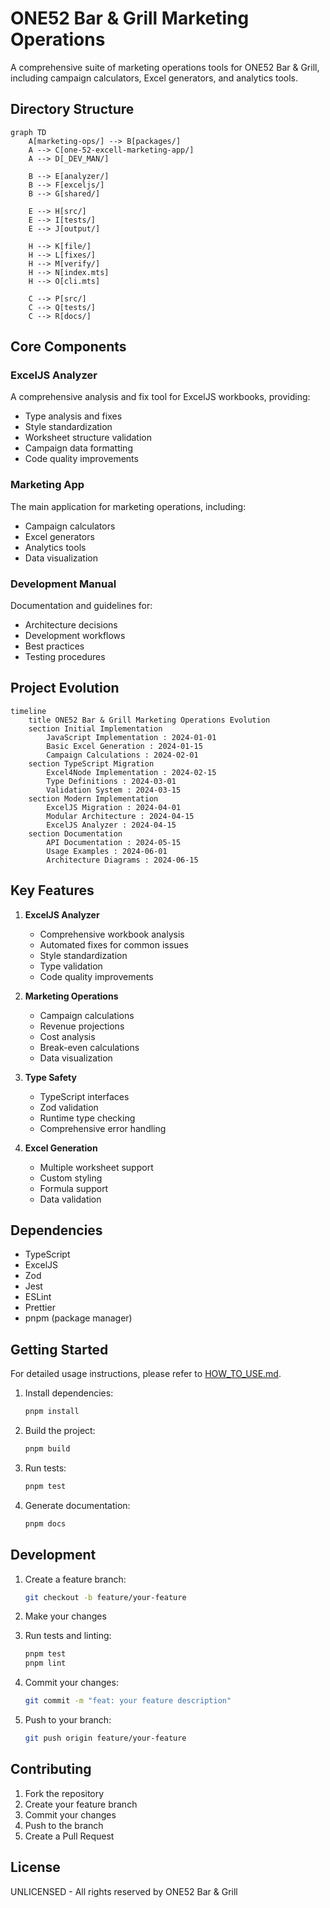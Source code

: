 # ONE52 Bar & Grill Marketing Operations

A comprehensive suite of marketing operations tools for ONE52 Bar & Grill, including campaign calculators, Excel generators, and analytics tools.

## Directory Structure

```mermaid
graph TD
    A[marketing-ops/] --> B[packages/]
    A --> C[one-52-excell-marketing-app/]
    A --> D[_DEV_MAN/]
    
    B --> E[analyzer/]
    B --> F[exceljs/]
    B --> G[shared/]
    
    E --> H[src/]
    E --> I[tests/]
    E --> J[output/]
    
    H --> K[file/]
    H --> L[fixes/]
    H --> M[verify/]
    H --> N[index.mts]
    H --> O[cli.mts]
    
    C --> P[src/]
    C --> Q[tests/]
    C --> R[docs/]
```

## Core Components

### ExcelJS Analyzer
A comprehensive analysis and fix tool for ExcelJS workbooks, providing:
- Type analysis and fixes
- Style standardization
- Worksheet structure validation
- Campaign data formatting
- Code quality improvements

### Marketing App
The main application for marketing operations, including:
- Campaign calculators
- Excel generators
- Analytics tools
- Data visualization

### Development Manual
Documentation and guidelines for:
- Architecture decisions
- Development workflows
- Best practices
- Testing procedures

## Project Evolution

```mermaid
timeline
    title ONE52 Bar & Grill Marketing Operations Evolution
    section Initial Implementation
        JavaScript Implementation : 2024-01-01
        Basic Excel Generation : 2024-01-15
        Campaign Calculations : 2024-02-01
    section TypeScript Migration
        Excel4Node Implementation : 2024-02-15
        Type Definitions : 2024-03-01
        Validation System : 2024-03-15
    section Modern Implementation
        ExcelJS Migration : 2024-04-01
        Modular Architecture : 2024-04-15
        ExcelJS Analyzer : 2024-04-15
    section Documentation
        API Documentation : 2024-05-15
        Usage Examples : 2024-06-01
        Architecture Diagrams : 2024-06-15
```

## Key Features

1. **ExcelJS Analyzer**
   - Comprehensive workbook analysis
   - Automated fixes for common issues
   - Style standardization
   - Type validation
   - Code quality improvements

2. **Marketing Operations**
   - Campaign calculations
   - Revenue projections
   - Cost analysis
   - Break-even calculations
   - Data visualization

3. **Type Safety**
   - TypeScript interfaces
   - Zod validation
   - Runtime type checking
   - Comprehensive error handling

4. **Excel Generation**
   - Multiple worksheet support
   - Custom styling
   - Formula support
   - Data validation

## Dependencies

- TypeScript
- ExcelJS
- Zod
- Jest
- ESLint
- Prettier
- pnpm (package manager)

## Getting Started

For detailed usage instructions, please refer to [HOW_TO_USE.md](./HOW_TO_USE.md).

1. Install dependencies:
   ```bash
   pnpm install
   ```

2. Build the project:
   ```bash
   pnpm build
   ```

3. Run tests:
   ```bash
   pnpm test
   ```

4. Generate documentation:
   ```bash
   pnpm docs
   ```

## Development

1. Create a feature branch:
   ```bash
   git checkout -b feature/your-feature
   ```

2. Make your changes

3. Run tests and linting:
   ```bash
   pnpm test
   pnpm lint
   ```

4. Commit your changes:
   ```bash
   git commit -m "feat: your feature description"
   ```

5. Push to your branch:
   ```bash
   git push origin feature/your-feature
   ```

## Contributing

1. Fork the repository
2. Create your feature branch
3. Commit your changes
4. Push to the branch
5. Create a Pull Request

## License

UNLICENSED - All rights reserved by ONE52 Bar & Grill 